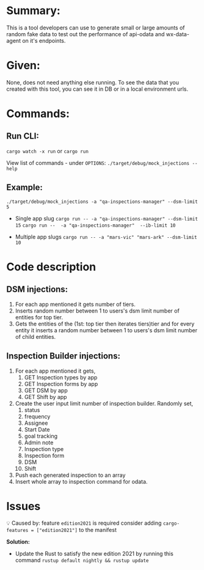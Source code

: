 # Summary:

This is a tool developers can use to generate small or large amounts of random fake data to test out the performance of api-odata and wx-data-agent on it's endpoints.

# Given:

None, does not need anything else running. To see the data that you created with this tool, you can see it in DB or in a local environment urls.

# Commands:

## Run CLI:

`cargo watch -x run` or `cargo run`

View list of commands - under `OPTIONS`:
`./target/debug/mock_injections --help`

## Example:

`./target/debug/mock_injections -a "qa-inspections-manager" --dsm-limit 5`

- Single app slug
  `cargo run -- -a "qa-inspections-manager" --dsm-limit 15`
  `cargo run --  -a "qa-inspections-manager"  --ib-limit 10` 
  
- Multiple app slugs
  `cargo run -- -a "mars-vic" "mars-ark" --dsm-limit 10`
 

# Code description

## DSM injections:

1. For each app mentioned it gets number of tiers.
1. Inserts random number between 1 to users's dsm limit number of entities for top tier.
1. Gets the entities of the (1st: top tier then iterates tiers)tier and for every entity it inserts a random number between 1 to users's dsm limit number of child entities.

## Inspection Builder injections:

1. For each app mentioned it gets,
   1. GET Inspection types by app
   1. GET Inspection forms by app
   1. GET DSM by app
   1. GET Shift by app
1. Create the user input limit number of inspection builder. Randomly set,
   1. status
   1. frequency
   1. Assignee
   1. Start Date
   1. goal tracking
   1. Admin note
   1. Inspection type
   1. Inspection form
   1. DSM
   1. Shift
1. Push each generated inspection to an array
1. Insert whole array to inspection command for odata.

# Issues
💡 Caused by: feature `edition2021` is required consider adding `cargo-features = ["edition2021"]` to the manifest

**Solution:**

- Update the Rust to satisfy the new edition 2021 by running this command `rustup default nightly && rustup update`
